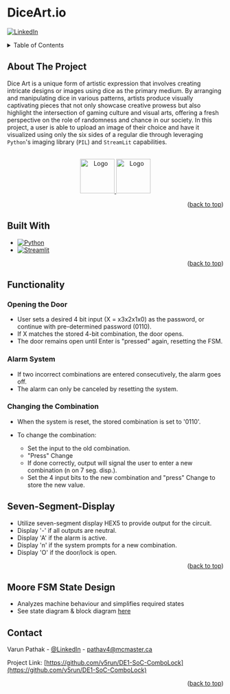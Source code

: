 # DiceArt.io
<!-- Improved compatibility of back to top link: See: https://github.com/othneildrew/Best-README-Template/pull/73 -->
<a name="readme-top"></a>

<!-- PROJECT SHIELDS -->
<!--
*** I'm using markdown "reference style" links for readability.
*** Reference links are enclosed in brackets [ ] instead of parentheses ( ).
*** See the bottom of this document for the declaration of the reference variables
*** for contributors-url, forks-url, etc. This is an optional, concise syntax you may use.
*** https://www.markdownguide.org/basic-syntax/#reference-style-links

[![Contributors][contributors-shield]][contributors-url]
[![Forks][forks-shield]][forks-url]
[![Stargazers][stars-shield]][stars-url]
[![Issues][issues-shield]][issues-url]
[![MIT License][license-shield]][license-url]
-->
[![LinkedIn][linkedin-shield]][linkedin-url]


<!-- TABLE OF CONTENTS -->
<details>
  <summary>Table of Contents</summary>
  <ol>
    <li>
      <a href="#about-the-project">About The Project</a>
      <ul>
        <li><a href="#built-with">Built With</a></li>
      </ul>
    </li>
    <li>
      <a href="#functionality">Functionality</a>
      <ul>
        <li><a href="#opening-the-door">Opening the Door</a></li>
        <li><a href="#alarm-system">Alarm System</a></li>
        <li><a href="#changing-the-combination">Changing the Combination</a></li>
      </ul>
    </li>
    <li><a href="#seven-segment-display">Seven-Segment-Display</a></li>
    <li><a href="#moore-fsm-state-design">Moore FSM State Design</a></li>
    <li><a href="#contact">Contact</a></li>
  </ol>
</details>



<!-- ABOUT THE PROJECT -->
## About The Project

Dice Art is a unique form of artistic expression that involves creating intricate designs or images using dice as the primary medium. By arranging and manipulating dice in various patterns, artists produce visually captivating pieces that not only showcase creative prowess but also highlight the intersection of gaming culture and visual arts, offering a fresh perspective on the role of randomness and chance in our society. In this project, a user is able to upload an image of their choice and have it visualized using only the six sides of a regular die through leveraging `Python`'s imaging library (`PIL`) and `StreamLit` capabilities. 

<br />
<div align="center">
  <a href="https://github.com/v5run/DiceArt.io/">
    <img src="images/logo.png" alt="Logo" width="80" height="80">
    <img src="images/logo.png" alt="Logo" width="80" height="80">
  </a>
</div>

<p align="right">(<a href="#readme-top">back to top</a>)</p>



## Built With

* [![Python](https://img.shields.io/badge/Python_3.12-faee02?style=for-the-badge&logo=Python&logoColor=042e8a)](https://www.python.org/)
* [![Streamlit](https://img.shields.io/badge/Streamlit-faf7f7?style=for-the-badge&logo=Streamlit&logoColor=fa231b)](https://streamlit.io/)

<p align="right">(<a href="#readme-top">back to top</a>)</p>



<!-- GETTING STARTED -->
## Functionality

### Opening the Door
* User sets a desired 4 bit input (X = x3x2x1x0) as the password, or continue with pre-determined password (0110).
* If X matches the stored 4-bit combination, the door opens.
* The door remains open until Enter is "pressed" again, resetting the FSM.

### Alarm System

* If two incorrect combinations are entered consecutively, the alarm goes off.
* The alarm can only be canceled by resetting the system.

### Changing the Combination
* When the system is reset, the stored combination is set to '0110'.
* To change the combination:

  * Set the input to the old combination.
  * "Press" Change
  * If done correctly, output will signal the user to enter a new combination (n on 7 seg. disp.).
  * Set the 4 input bits to the new combination and "press" Change to store the new value.

## Seven-Segment-Display

* Utilize seven-segment display HEX5 to provide output for the circuit.
* Display '-' if all outputs are neutral.
* Display 'A' if the alarm is active.
* Display 'n' if the system prompts for a new combination.
* Display 'O' if the door/lock is open.

<p align="right">(<a href="#readme-top">back to top</a>)</p>

## Moore FSM State Design
* Analyzes machine behaviour and simplifies required states
* See state diagram & block diagram [here](https://github.com/v5run/DE1-SoC-ComboLock/blob/main/State_Diagrams%20%2B%20Block_Diagram%20-%20ComboLockFSM.pdf)


<!-- CONTACT -->
## Contact

Varun Pathak - [@LinkedIn](https://www.linkedin.com/in/varun-pathak-869351252/) - pathav4@mcmaster.ca

Project Link: [https://github.com/v5run/DE1-SoC-ComboLock](https://github.com/v5run/DE1-SoC-ComboLock)

<p align="right">(<a href="#readme-top">back to top</a>)</p>


<!-- MARKDOWN LINKS & IMAGES -->
<!-- https://www.markdownguide.org/basic-syntax/#reference-style-links -->
[contributors-shield]: https://img.shields.io/github/contributors/github_username/repo_name.svg?style=for-the-badge
[contributors-url]: https://github.com/github_username/repo_name/graphs/contributors
[forks-shield]: https://img.shields.io/github/forks/github_username/repo_name.svg?style=for-the-badge
[forks-url]: https://github.com/github_username/repo_name/network/members
[stars-shield]: https://img.shields.io/github/stars/github_username/repo_name.svg?style=for-the-badge
[stars-url]: https://github.com/github_username/repo_name/stargazers
[issues-shield]: https://img.shields.io/github/issues/github_username/repo_name.svg?style=for-the-badge
[issues-url]: https://github.com/github_username/repo_name/issues
[license-shield]: https://img.shields.io/github/license/github_username/repo_name.svg?style=for-the-badge
[license-url]: https://github.com/github_username/repo_name/blob/master/LICENSE.txt
[linkedin-shield]: https://img.shields.io/badge/-LinkedIn-black.svg?style=for-the-badge&logo=linkedin&colorB=081cfc
[linkedin-url]: https://www.linkedin.com/in/varun-pathak-869351252/
[product-screenshot]: images/screenshot.png
[Next.js]: https://img.shields.io/badge/next.js-000000?style=for-the-badge&logo=nextdotjs&logoColor=white
[Next-url]: https://nextjs.org/
[React.js]: https://img.shields.io/badge/React-20232A?style=for-the-badge&logo=react&logoColor=61DAFB
[React-url]: https://reactjs.org/
[Vue.js]: https://img.shields.io/badge/Vue.js-35495E?style=for-the-badge&logo=vuedotjs&logoColor=4FC08D
[Vue-url]: https://vuejs.org/
[Angular.io]: https://img.shields.io/badge/Angular-DD0031?style=for-the-badge&logo=angular&logoColor=white
[Angular-url]: https://angular.io/
[Svelte.dev]: https://img.shields.io/badge/Svelte-4A4A55?style=for-the-badge&logo=svelte&logoColor=FF3E00
[Svelte-url]: https://svelte.dev/
[Laravel.com]: https://img.shields.io/badge/Laravel-FF2D20?style=for-the-badge&logo=laravel&logoColor=white
[Laravel-url]: https://laravel.com
[Bootstrap.com]: https://img.shields.io/badge/Bootstrap-563D7C?style=for-the-badge&logo=bootstrap&logoColor=white
[Bootstrap-url]: https://getbootstrap.com
[JQuery.com]: https://img.shields.io/badge/jQuery-0769AD?style=for-the-badge&logo=jquery&logoColor=white
[JQuery-url]: https://jquery.com

